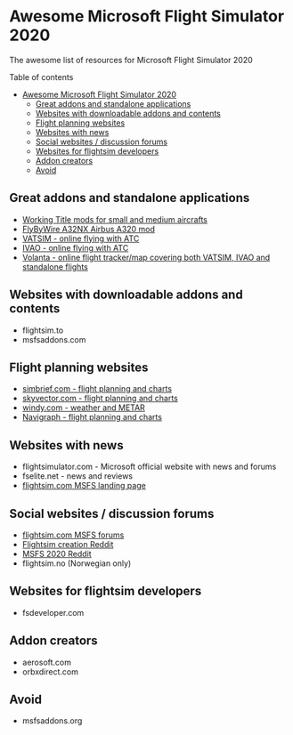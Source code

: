 # Awesome Microsoft Flight Simulator 2020
The awesome list of resources for Microsoft Flight Simulator 2020

Table of contents

- [Awesome Microsoft Flight Simulator 2020](#awesome-microsoft-flight-simulator-2020)
  - [Great addons and standalone applications](#great-addons-and-standalone-applications)
  - [Websites with downloadable addons and contents](#websites-with-downloadable-addons-and-contents)
  - [Flight planning websites](#flight-planning-websites)
  - [Websites with news](#websites-with-news)
  - [Social websites / discussion forums](#social-websites--discussion-forums)
  - [Websites for flightsim developers](#websites-for-flightsim-developers)
  - [Addon creators](#addon-creators)
  - [Avoid](#avoid)

## Great addons and standalone applications

* [Working Title mods for small and medium aircrafts](https://github.com/Working-Title-MSFS-Mods/fspackages)
* [FlyByWire A32NX Airbus A320 mod](https://github.com/flybywiresim/a32nx)
* [VATSIM - online flying with ATC](https://vatsim.net)
* [IVAO - online flying with ATC](https://ivao.aero/)
* [Volanta - online flight tracker/map covering both VATSIM, IVAO and standalone flights](https://volanta.app/)

## Websites with downloadable addons and contents

* flightsim.to
* msfsaddons.com

## Flight planning websites

* [simbrief.com - flight planning and charts](simbrief.com)
* [skyvector.com - flight planning and charts](skyvector.com)
* [windy.com - weather and METAR](https://windy.com)
* [Navigraph - flight planning and charts](navigraph.com)

## Websites with news

* flightsimulator.com - Microsoft official website with news and forums
* fselite.net - news and reviews
* [flightsim.com MSFS landing page](https://www.flightsim.com/vbfs/content.php?20943-MSFS)

## Social websites / discussion forums

* [flightsim.com MSFS forums](https://www.flightsim.com/vbfs/forumdisplay.php?103-Microsoft-Flight-Simulator-2020)
* [Flightsim creation Reddit](https://www.reddit.com/r/FS2020Creation/)
* [MSFS 2020 Reddit](https://www.reddit.com/r/MicrosoftFlightSim/)
* flightsim.no (Norwegian only)

## Websites for flightsim developers

* fsdeveloper.com

## Addon creators

* aerosoft.com
* orbxdirect.com

## Avoid

* msfsaddons.org
